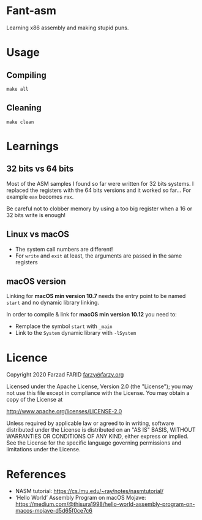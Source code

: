 # Fant-asm

Learning x86 assembly and making stupid puns.

# Usage

## Compiling

```shell
make all
```

## Cleaning

```shell
make clean
```

# Learnings

## 32 bits vs 64 bits

Most of the ASM samples I found so far were written for 32 bits systems. I replaced the registers with
the 64 bits versions and it worked so far…
For example `eax` becomes `rax`.

Be careful not to clobber memory by using a too big register when a 16 or 32 bits write is enough!


## Linux vs macOS

* The system call numbers are different!
* For `write` and `exit` at least, the arguments are passed in the same registers


## macOS version

Linking for **macOS min version 10.7** needs the entry point to be named `start` and no dynamic library linking.

In order to compile & link for **macOS min version 10.12** you need to:
* Remplace the symbol `start` with `_main`
* Link to the `System` dynamic library with `-lSystem`


# Licence

Copyright 2020 Farzad FARID <farzy@farzy.org>

Licensed under the Apache License, Version 2.0 (the "License");
you may not use this file except in compliance with the License.
You may obtain a copy of the License at

http://www.apache.org/licenses/LICENSE-2.0

Unless required by applicable law or agreed to in writing, software
distributed under the License is distributed on an "AS IS" BASIS,
WITHOUT WARRANTIES OR CONDITIONS OF ANY KIND, either express or implied.
See the License for the specific language governing permissions and
limitations under the License.
   
# References

* NASM tutorial: https://cs.lmu.edu/~ray/notes/nasmtutorial/
* ‘Hello World’ Assembly Program on macOS Mojave: https://medium.com/@thisura1998/hello-world-assembly-program-on-macos-mojave-d5d65f0ce7c6

